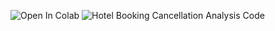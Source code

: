 ![Open In Colab](https://colab.research.google.com/assets/colab-badge.svg)
![Hotel Booking Cancellation Analysis Code](https://colab.research.google.com/drive/1fidRtRluaefGZDr0HRecVOfi_nm4Ptlj#scrollTo=0_vO8q1oDtDC)


